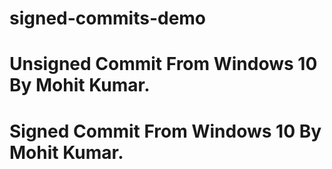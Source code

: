 # signed-commits-demo

# Unsigned Commit From Windows 10 By Mohit Kumar.

# Signed Commit From Windows 10 By Mohit Kumar.
